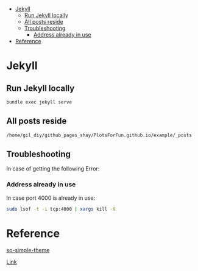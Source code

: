 <!--ts-->
   * [Jekyll](#jekyll)
      * [Run Jekyll locally](#run-jekyll-locally)
      * [All posts reside](#all-posts-reside)
      * [Troubleshooting](#troubleshooting)
         * [Address already in use](#address-already-in-use)
   * [Reference](#reference)

<!-- Added by: gil_diy, at: Tue 27 Sep 2022 10:23:27 IDT -->

<!--te-->

# Jekyll

## Run Jekyll locally

```bash
bundle exec jekyll serve
```

## All posts reside

```bash
/home/gil_diy/github_pages_shay/PlotsForFun.github.io/example/_posts
```




## Troubleshooting

In case of getting the following Error:

### Address already in use 

In case port 4000 is already in use:

```bash
sudo lsof -t -i tcp:4000 | xargs kill -9
```


# Reference


[so-simple-theme](https://github.com/mmistakes/so-simple-theme)

[Link](https://github.com/alshedivat/al-folio)



